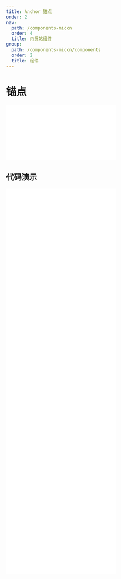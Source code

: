 ```yaml
---
title: Anchor 锚点
order: 2
nav:
  path: /components-miccn
  order: 4
  title: 内贸站组件
group:
  path: /components-miccn/components
  order: 2
  title: 组件
---
```


# 锚点

<div>
<embed src="@docs-common/anchor/index.md"></embed>
</div>
        
## 代码演示

<Row gutter=8>

  <Col span=12>
    
  <div class="code-box"><embed src="@abiz-rc-miccn/anchor/demo/basic-anchor-miccn.md"></embed></div>
          
  <div class="code-box"><embed src="@abiz-rc-miccn/anchor/demo/onClick-anchor-miccn.md"></embed></div>
          
  <div class="code-box"><embed src="@abiz-rc-miccn/anchor/demo/targetOffset-anchor-miccn.md"></embed></div>
          
  </Col>
          
  <Col span=12>
    
  <div class="code-box"><embed src="@abiz-rc-miccn/anchor/demo/static-anchor-miccn.md"></embed></div>
          
  <div class="code-box"><embed src="@abiz-rc-miccn/anchor/demo/customizeHighlight-anchor-miccn.md"></embed></div>
          
  <div class="code-box"><embed src="@abiz-rc-miccn/anchor/demo/onChange-anchor-miccn.md"></embed></div>
          
  </Col>
          
</Row>
        
<div><embed src="@docs-common/anchor/index-api.md"></embed><div>
